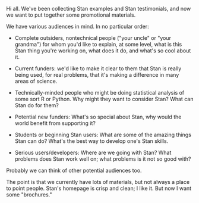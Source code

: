 Hi all.  We've been collecting Stan examples and Stan testimonials, and now we want to put together some promotional materials.

We have various audiences in mind.  In no particular order:

- Complete outsiders, nontechnical people ("your uncle" or "your grandma") for whom you'd like to explain, at some level, what is this Stan thing you're working on, what does it do, and what's so cool about it.

- Current funders:  we'd like to make it clear to them that Stan is really being used, for real problems, that it's making a difference in many areas of science.

- Technically-minded people who might be doing statistical analysis of some sort R or Python.  Why might they want to consider Stan?  What can Stan do for them?

- Potential new funders:  What's so special about Stan, why would the world benefit from supporting it?

- Students or beginning Stan users:  What are some of the amazing things Stan can do?  What's the best way to develop one's Stan skills.

- Serious users/developers:  Where are we going with Stan?  What problems does Stan work well on; what problems is it not so good with?

Probably we can think of other potential audiences too.

The point is that we currently have lots of materials, but not always a place to point people.  Stan's homepage is crisp and clean; I like it.  But now I want some "brochures."
